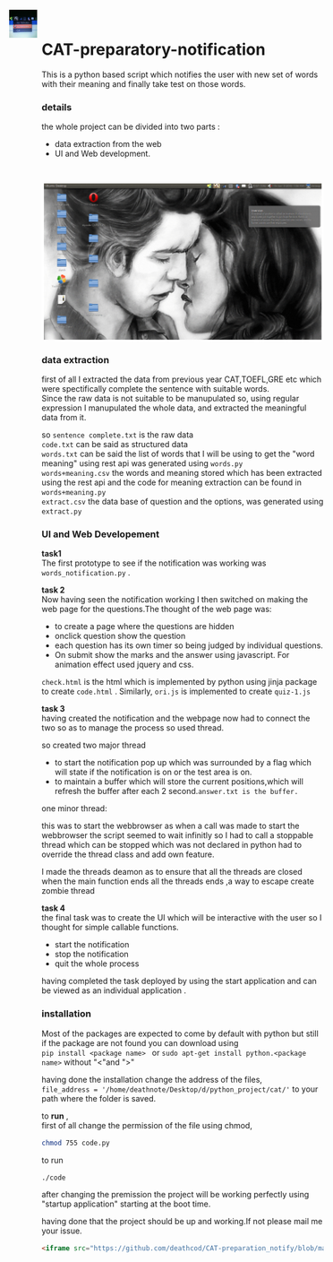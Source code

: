 # CAT-preparatory-notification
This is a python based script which notifies the user with new set of words with their meaning and finally take test on those words.

### details  
the whole project can be divided into two parts :  
+ data extraction from the web   
+ UI and Web development.  

&nbsp;&nbsp;&nbsp;&nbsp;&nbsp;&nbsp;&nbsp;&nbsp;&nbsp;&nbsp;&nbsp;&nbsp;&nbsp;&nbsp;&nbsp;&nbsp;&nbsp;&nbsp;&nbsp;&nbsp;&nbsp;&nbsp;&nbsp;&nbsp;&nbsp;&nbsp;&nbsp;&nbsp;&nbsp;&nbsp;&nbsp;&nbsp;&nbsp;&nbsp;&nbsp;&nbsp;&nbsp;&nbsp;&nbsp;&nbsp;&nbsp;&nbsp;&nbsp;&nbsp;&nbsp;&nbsp;&nbsp;&nbsp;&nbsp;&nbsp;&nbsp;&nbsp;&nbsp;&nbsp;&nbsp;&nbsp;&nbsp;&nbsp;&nbsp;&nbsp;&nbsp;&nbsp;&nbsp;&nbsp;&nbsp;&nbsp;&nbsp;&nbsp;&nbsp;&nbsp;<img src="images/cat-prep-logo.jpg" width="300" STYLE="position:absolute; TOP:35px; LEFT:170px; WIDTH:50px; HEIGHT:50px">   


![cat-prep](images/cat-prep.gif)

### data extraction  
first of all I extracted the data from previous year CAT,TOEFL,GRE etc which were spectifically complete the sentence with suitable words.  
Since the raw data is not suitable to be manupulated so, using regular expression I manupulated the whole data, and extracted the meaningful data from it.

so ```sentence complete.txt``` is the raw data  
```code.txt``` can be said as structured data  
```words.txt``` can be said the list of words that I will be using to get the "word meaning" using rest api was generated using ```words.py```  
```words+meaning.csv``` the words and meaning stored which has been extracted using the rest api and the code for meaning extraction can be found in ```words+meaning.py```  
```extract.csv``` the data base of question and the options, was generated using ```extract.py```  

### **UI and Web Developement**  
**task1**  
The first prototype to see if the notification was working was ```words_notification.py``` .  

**task 2**  
Now having seen the notification working I then switched on making the web page for the questions.The thought of the web page was:  
+ to create a page where the questions are hidden
+ onclick question show the question
+ each question has its own timer so being judged by individual questions.
+ On submit show the marks and the answer using javascript. For animation effect used jquery and css.

```check.html``` is the html which is implemented by python using jinja package to create ```code.html``` .
Similarly, ```ori.js``` is implemented to create ```quiz-1.js```  

**task 3**  
having created the notification and the webpage now had to connect the two so as to manage the process so used thread.

so created two major thread   
+ to start the notification pop up which was surrounded by a flag which will state if the notification is on or the test area is on.
+ to maintain a buffer which will store the current positions,which will refresh the buffer after each 2 second.```answer.txt is the buffer.```

one minor thread:  

this was to start the webbrowser as when a call was made to start the webbrowser the script seemed to wait infinitly so I had to call a stoppable thread which can be stopped which was not declared in python had to override the thread class and add own feature.

I made the threads deamon as to ensure that all the threads are closed when the main function ends all the threads ends ,a way to escape create zombie thread  

**task 4**  
the final task was to create the UI which will be interactive with the user so I thought for simple callable functions.
+ start the notification
+ stop the notification
+ quit the whole process

having completed the task deployed by using the start application and can be viewed as an individual application .

### **installation**

Most of the packages are expected to come by default with python but still if the package are not found you can download using  
```pip install <package name> ``` or ```sudo apt-get install python.<package name>``` without "<"and ">"

having done the installation change the address of the files,  
```file_address = '/home/deathnote/Desktop/d/python_project/cat/'```
to your path where the folder is saved.

to **run** ,  
first of all change the permission of the file using chmod,  
```sh
chmod 755 code.py
``` 
to run  

``` 
./code
```
after changing the premission the project will be working perfectly using "startup application" starting at the boot time.  

having done that the project should be up and working.If not please mail me your issue.



```html
<iframe src="https://github.com/deathcod/CAT-preparation_notify/blob/master/html/code.html" ></iframe>
```
